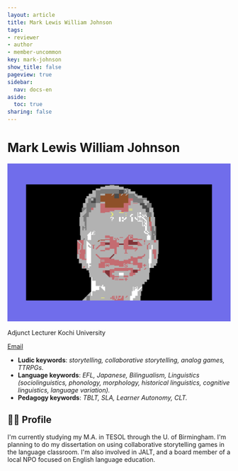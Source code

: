```yaml
---
layout: article
title: Mark Lewis William Johnson
tags:
- reviewer
- author
- member-uncommon
key: mark-johnson
show_title: false
pageview: true
sidebar:
  nav: docs-en
aside:
  toc: true
sharing: false
---
```


# Mark Lewis William Johnson

<div class="card">
  <div class="card__image">
    <img class="image" src="/assets/images/mark-j.png"/>
  </div>
</div>

Adjunct Lecturer 
Kochi University

[Email](mailto:mark.mrwizard@gmail.com)

- **Ludic keywords**: *storytelling, collaborative storytelling, analog games, TTRPGs.*
- **Language keywords**: *EFL, Japanese, Bilingualism, Linguistics (sociolinguistics, phonology, morphology, historical linguistics, cognitive linguistics, language variation).*
- **Pedagogy keywords**: *TBLT, SLA, Learner Autonomy, CLT.*

<!--more-->

## 👨‍🏫 Profile

I'm currently studying my M.A. in TESOL through the U. of Birmingham. I'm planning to do my dissertation on using collaborative storytelling games in the language classroom. I'm also involved in JALT, and a board member of a local NPO focused on English language education.